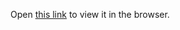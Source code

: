 Open [this link](https://users.metropolia.fi/~teemueka/first-component/) to view it in the browser.
